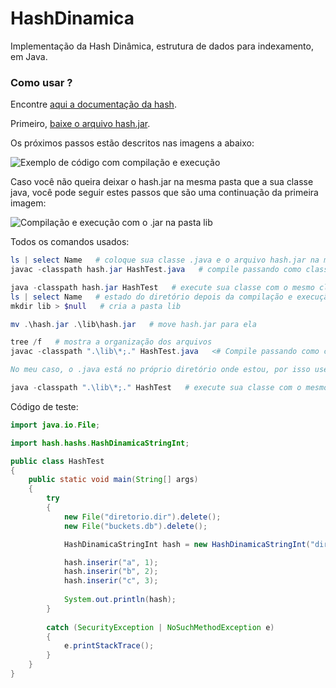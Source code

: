 # HashDinamica
Implementação da Hash Dinâmica, estrutura de dados para indexamento, em Java.

### Como usar ?

Encontre [aqui a documentação da hash](http://htmlpreview.github.io/?https://raw.githubusercontent.com/axell-brendow/Indexing/master/HashDinamica/doc/overview-summary.html).

Primeiro, [baixe o arquivo hash.jar](https://github.com/axell-brendow/Indexing/raw/master/HashDinamica/hash.jar).

Os próximos passos estão descritos nas imagens a abaixo:

![Exemplo de código com compilação e execução](https://i.imgur.com/IJQ0zg0.png)

Caso você não queira deixar o hash.jar na mesma pasta que a sua classe java, você pode seguir estes passos que são uma continuação da primeira imagem:

![Compilação e execução com o .jar na pasta lib](https://i.imgur.com/JOUiL1l.png)

Todos os comandos usados:

```PowerShell
ls | select Name   # coloque sua classe .java e o arquivo hash.jar na mesma pasta como abaixo:
javac -classpath hash.jar HashTest.java   # compile passando como classpath o caminho de hash.jar

java -classpath hash.jar HashTest   # execute sua classe com o mesmo classpath de compilação
ls | select Name   # estado do diretório depois da compilação e execução
mkdir lib > $null   # cria a pasta lib

mv .\hash.jar .\lib\hash.jar   # move hash.jar para ela

tree /f   # mostra a organização dos arquivos
javac -classpath ".\lib\*;." HashTest.java   <# Compile passando como classpath o caminho de hash.jar e o caminho do seu .java.

No meu caso, o .java está no próprio diretório onde estou, por isso usei o . (ponto). Caso você esteja num sistema unix, troque o ; (ponto e vírgula) por : (dois pontos) no classpath. #>

java -classpath ".\lib\*;." HashTest   # execute sua classe com o mesmo classpath de compilação
```

Código de teste:

```Java
import java.io.File;

import hash.hashs.HashDinamicaStringInt;

public class HashTest
{
    public static void main(String[] args)
    {
        try
        {
            new File("diretorio.dir").delete();
            new File("buckets.db").delete();

            HashDinamicaStringInt hash = new HashDinamicaStringInt("diretorio.dir", "buckets.db", 2);

            hash.inserir("a", 1);
            hash.inserir("b", 2);
            hash.inserir("c", 3);
    
            System.out.println(hash);
        }
        
        catch (SecurityException | NoSuchMethodException e)
        {
            e.printStackTrace();
        }
    }
}

```